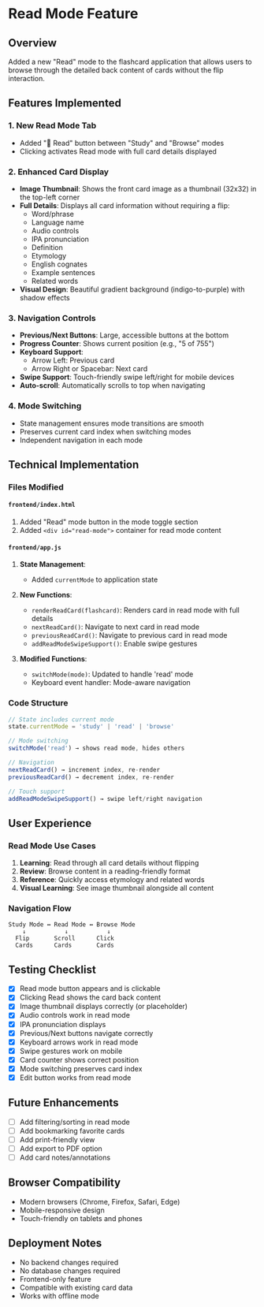 # Read Mode Feature

## Overview
Added a new "Read" mode to the flashcard application that allows users to browse through the detailed back content of cards without the flip interaction.

## Features Implemented

### 1. **New Read Mode Tab**
- Added "📄 Read" button between "Study" and "Browse" modes
- Clicking activates Read mode with full card details displayed

### 2. **Enhanced Card Display**
- **Image Thumbnail**: Shows the front card image as a thumbnail (32x32) in the top-left corner
- **Full Details**: Displays all card information without requiring a flip:
  - Word/phrase
  - Language name
  - Audio controls
  - IPA pronunciation
  - Definition
  - Etymology
  - English cognates
  - Example sentences
  - Related words
- **Visual Design**: Beautiful gradient background (indigo-to-purple) with shadow effects

### 3. **Navigation Controls**
- **Previous/Next Buttons**: Large, accessible buttons at the bottom
- **Progress Counter**: Shows current position (e.g., "5 of 755")
- **Keyboard Support**:
  - Arrow Left: Previous card
  - Arrow Right or Spacebar: Next card
- **Swipe Support**: Touch-friendly swipe left/right for mobile devices
- **Auto-scroll**: Automatically scrolls to top when navigating

### 4. **Mode Switching**
- State management ensures mode transitions are smooth
- Preserves current card index when switching modes
- Independent navigation in each mode

## Technical Implementation

### Files Modified

#### `frontend/index.html`
1. Added "Read" mode button in the mode toggle section
2. Added `<div id="read-mode">` container for read mode content

#### `frontend/app.js`
1. **State Management**:
   - Added `currentMode` to application state
   
2. **New Functions**:
   - `renderReadCard(flashcard)`: Renders card in read mode with full details
   - `nextReadCard()`: Navigate to next card in read mode
   - `previousReadCard()`: Navigate to previous card in read mode
   - `addReadModeSwipeSupport()`: Enable swipe gestures
   
3. **Modified Functions**:
   - `switchMode(mode)`: Updated to handle 'read' mode
   - Keyboard event handler: Mode-aware navigation

### Code Structure

```javascript
// State includes current mode
state.currentMode = 'study' | 'read' | 'browse'

// Mode switching
switchMode('read') → shows read mode, hides others

// Navigation
nextReadCard() → increment index, re-render
previousReadCard() → decrement index, re-render

// Touch support
addReadModeSwipeSupport() → swipe left/right navigation
```

## User Experience

### Read Mode Use Cases
1. **Learning**: Read through all card details without flipping
2. **Review**: Browse content in a reading-friendly format
3. **Reference**: Quickly access etymology and related words
4. **Visual Learning**: See image thumbnail alongside all content

### Navigation Flow
```
Study Mode ↔ Read Mode ↔ Browse Mode
    ↓           ↓           ↓
  Flip       Scroll      Click
  Cards      Cards       Cards
```

## Testing Checklist
- [x] Read mode button appears and is clickable
- [x] Clicking Read shows the card back content
- [x] Image thumbnail displays correctly (or placeholder)
- [x] Audio controls work in read mode
- [x] IPA pronunciation displays
- [x] Previous/Next buttons navigate correctly
- [x] Keyboard arrows work in read mode
- [x] Swipe gestures work on mobile
- [x] Card counter shows correct position
- [x] Mode switching preserves card index
- [x] Edit button works from read mode

## Future Enhancements
- [ ] Add filtering/sorting in read mode
- [ ] Add bookmarking favorite cards
- [ ] Add print-friendly view
- [ ] Add export to PDF option
- [ ] Add card notes/annotations

## Browser Compatibility
- Modern browsers (Chrome, Firefox, Safari, Edge)
- Mobile-responsive design
- Touch-friendly on tablets and phones

## Deployment Notes
- No backend changes required
- No database changes required
- Frontend-only feature
- Compatible with existing card data
- Works with offline mode
